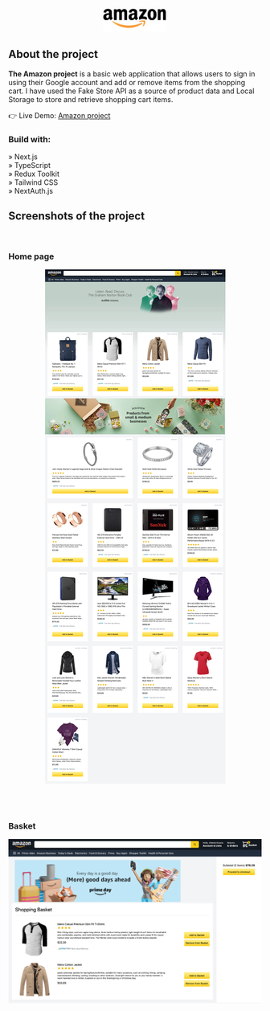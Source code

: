 <br>
<div align='center'><img style="width:25%" src='https://raw.githubusercontent.com/zdenekdev/amazon-project/main/assets/amazon-hub-title.png'/></div>
<h2>About the project</h2>

<p><b>The Amazon project</b> is a basic web application that allows users to sign in using their Google account and add or remove items from the shopping cart. I have used the Fake Store API as a source of product data and Local Storage to store and retrieve shopping cart items.
</p>

👉 Live Demo: <a href='https://amzn-project.vercel.app/'>Amazon project</a>

<h3>Build with:</h3>

» Next.js <br>
» TypeScript <br>
» Redux Toolkit <br>
» Tailwind CSS <br>
» NextAuth.js <br>

<h2>Screenshots of the project</h2>

<br>

<h3>Home page</h3>

<div align='center'>
<img src='https://raw.githubusercontent.com/zdenekdev/portfolio/main/src/images/projects/amazon-project.png'/>
</div>

<br><br>

<h3>Basket</h3>

<div align='center'>
<img src='https://raw.githubusercontent.com/zdenekdev/portfolio/main/src/images/projects/amazon-project-basket.png'/>
</div>
